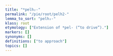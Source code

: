 ```yaml
---
title: "*pelh₂-"
permalink: "/pie/root/pelh2-"
lemma_to_sort: "pelh₂-"
klass: root
etymology: ["Extension of *pel- (“to drive”)."]
markers: []
synonyms: []
definitions: ["to approach"]
topics: []
---
```

